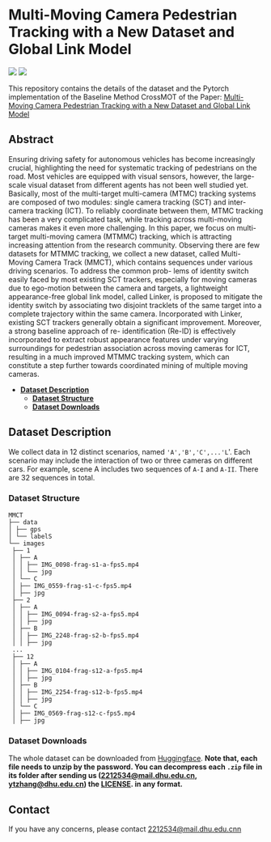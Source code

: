 # Multi-Moving Camera Pedestrian Tracking with a New Dataset and Global Link Model
[![](http://img.shields.io/badge/cs.CV-arXiv%3A2302.07676-B31B1B.svg)](###)
[![](https://img.shields.io/badge/%F0%9F%A4%97%20Hugging%20Face-orange)](https://huggingface.co/datasets/jellyShuang/MMCT)

This repository contains the details of the dataset and the Pytorch implementation of the Baseline Method CrossMOT of the Paper:
[Multi-Moving Camera Pedestrian Tracking with a New Dataset and Global Link Model](https://arxiv.org/abs/2302.07676)

## Abstract
Ensuring driving safety for autonomous vehicles has become increasingly crucial, highlighting the need for systematic tracking of pedestrians on the road. Most vehicles are equipped with visual sensors, however, the large-scale visual dataset from different agents has not been well studied yet. Basically, most of the multi-target multi-camera (MTMC) tracking systems are composed of two modules: single camera tracking (SCT) and inter-camera tracking (ICT). To reliably coordinate between them, MTMC tracking has been a very complicated task, while tracking across multi-moving cameras makes it even more challenging. In this paper, we focus on multi-target multi-moving camera (MTMMC) tracking, which is attracting increasing attention from the research community. Observing there are few datasets for MTMMC tracking, we collect a new dataset, called Multi-Moving Camera Track (MMCT), which contains sequences under various driving scenarios. To address the common prob- lems of identity switch easily faced by most existing SCT trackers, especially for moving cameras due to ego-motion between the camera and targets, a lightweight appearance-free global link model, called Linker, is proposed to mitigate the identity switch by associating two disjoint tracklets of the same target into a complete trajectory within the same camera. Incorporated with Linker, existing SCT trackers generally obtain a significant improvement. Moreover, a strong baseline approach of re- identification (Re-ID) is effectively incorporated to extract robust appearance features under varying surroundings for pedestrian association across moving cameras for ICT, resulting in a much improved MTMMC tracking system, which can constitute a step further towards coordinated mining of multiple moving cameras.

- **<a href="#des"> <u>Dataset Description</u>**</a>
  - **<a href="#str"> <u>Dataset Structure</u>**</a>
  - **<a href="#dow"> <u>Dataset Downloads</u>**</a>

## <a id="des">Dataset Description</a>
We collect data in 12 distinct scenarios, named `'A','B','C',...'L`'. Each scenario may include the interaction of two or three cameras on different cars. For example, scene A includes two sequences of `A-I` and `A-II`. There are 32 sequences in total.

### <a id="str">Dataset Structure</a>
```
MMCT
├── data
│ ├── gps
│ └── labelS
└── images
 ├── 1
 │ ├── A
 │ │ ├── IMG_0098-frag-s1-a-fps5.mp4
 │ │ └── jpg
 │ └── C
 │ ├── IMG_0559-frag-s1-c-fps5.mp4
 │ ├── jpg
 ├── 2
 │ ├── A
 │ │ ├── IMG_0094-frag-s2-a-fps5.mp4
 │ │ ├── jpg
 │ ├── B
 │ │ ├── IMG_2248-frag-s2-b-fps5.mp4
 │ │ ├── jpg
 ...
 ├── 12
 │ ├── A
 │ │ ├── IMG_0104-frag-s12-a-fps5.mp4
 │ │ ├── jpg
 │ ├── B
 │ │ ├── IMG_2254-frag-s12-b-fps5.mp4
 │ │ ├── jpg
 │ └── C
 │ ├── IMG_0569-frag-s12-c-fps5.mp4
 │ ├── jpg
```

### <a id="dow">Dataset Downloads</a>
The whole dataset can be downloaded from [Huggingface](https://huggingface.co/datasets/jellyShuang/MMCT). **Note that, each file needs to unzip by the password. You can decompress each `.zip` file in its folder after sending us (2212534@mail.dhu.edu.cn, ytzhang@dhu.edu.cn) the [LICENSE](https://github.com/shengyuhao/DIVOTrack/blob/main/LICENSE.md). in any format.** 

## <a id="con">Contact</a>
If you have any concerns, please contact [2212534@mail.dhu.edu.cnn](2212534@mail.dhu.edu.cn)


